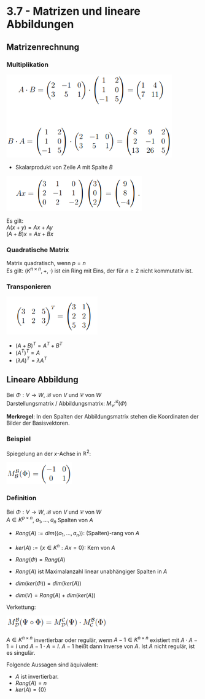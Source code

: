# 3.7 - Matrizen und lineare Abbildungen
## Matrizenrechnung
### Multiplikation
![](./3.7/mult.png)

- Skalarprodukt von Zeile $A$ mit Spalte $B$

![](./3.7/mult2.png)

Es gilt:  
$A(x + y) = Ax + Ay$  
$(A + B)x = Ax + Bx$

### Quadratische Matrix
Matrix quadratisch, wenn $p = n$  
Es gilt: $(K^{n×n}, +, \cdot)$ ist ein Ring mit Eins, der für $n \ge 2$ nicht
kommutativ ist.

### Transponieren
![](./3.7/trans.png)

- $(A + B)^T = A^T + B^T$
- $(A^T)^T = A$
- $(\lambda A)^T = \lambda A^T$


## Lineare Abbildung
Bei $\Phi: V \to W$, $\mathcal{B}$ von $V$ und $\mathcal{C}$ von $W$  
Darstellungsmatrix / Abbildungsmatrix: $M^\mathcal{B}_\mathcal{C}(\Phi)$

**Merkregel**: In den Spalten der Abbildungsmatrix stehen die Koordinaten
der Bilder der Basisvektoren.

### Beispiel
Spiegelung an der $x$-Achse in $\mathbb{R}^2$:

![](./3.7/ex.png)

### Definition
Bei $\Phi: V \to W$, $\mathcal{B}$ von $V$ und $\mathcal{C}$ von $W$  
$A \in K^{p \times n}$, $a_1,...,a_n$ Spalten von $A$

- $Rang(A) := dim(\langle a_1,...,a_n \rangle)$: (Spalten)-rang von $A$
- $ker(A) := \{ x \in K^n: Ax = 0 \}$: Kern von $A$

- $Rang(\Phi) = Rang(A)$
- $Rang(A)$ ist Maximalanzahl linear unabhängiger Spalten in $A$
- $dim(ker(\Phi)) = dim(ker(A))$
- $dim(V) = Rang(A) + dim(ker(A))$

Verkettung:

![](./3.7/chain.png)

$A \in K^{n \times n}$ invertierbar oder regulär, wenn $A−1 \in K^{n \times n}$
existiert mit $A \cdot A−1 = I$ und $A−1 \cdot A = I$. $A−1$ heißt dann Inverse
von $A$. Ist $A$ nicht regulär, ist es singulär.

Folgende Aussagen sind äquivalent:

- $A$ ist invertierbar.
- $Rang(A) = n$
- $ker(A) = \{0\}$

